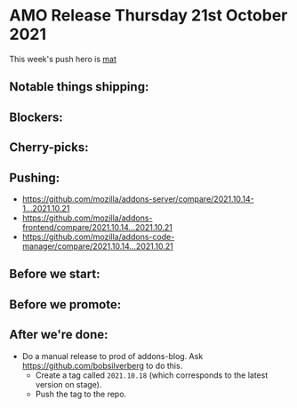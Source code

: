 # AMO Release Thursday 21st October 2021

This week's push hero is [mat](https://github.com/diox)

## Notable things shipping:

## Blockers:

## Cherry-picks:


## Pushing:

- https://github.com/mozilla/addons-server/compare/2021.10.14-1...2021.10.21
- https://github.com/mozilla/addons-frontend/compare/2021.10.14...2021.10.21
- https://github.com/mozilla/addons-code-manager/compare/2021.10.14...2021.10.21

## Before we start:

## Before we promote:

## After we're done:
- Do a manual release to prod of addons-blog. Ask https://github.com/bobsilverberg to do this.
  - Create a tag called `2021.10.18` (which corresponds to the latest version on stage).
  - Push the tag to the repo.
